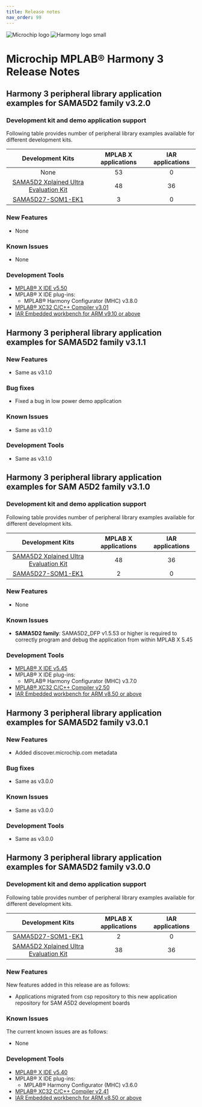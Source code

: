 ```yaml
---
title: Release notes
nav_order: 99
---
```


![Microchip logo](https://raw.githubusercontent.com/wiki/Microchip-MPLAB-Harmony/Microchip-MPLAB-Harmony.github.io/images/microchip_logo.png)
![Harmony logo small](https://raw.githubusercontent.com/wiki/Microchip-MPLAB-Harmony/Microchip-MPLAB-Harmony.github.io/images/microchip_mplab_harmony_logo_small.png)

# Microchip MPLAB® Harmony 3 Release Notes

## Harmony 3 peripheral library application examples for SAMA5D2 family  v3.2.0

### Development kit and demo application support

Following table provides number of peripheral library examples available for different development kits.

| Development Kits  | MPLAB X applications | IAR applications |
|:-----------------:|:-------------------:|:----------------:|
| None | 53 | 0 |
| [SAMA5D2 Xplained Ultra Evaluation Kit](https://www.microchip.com/DevelopmentTools/ProductDetails/ATSAMA5D2C-XULT) | 48 | 36 |
| [SAMA5D27-SOM1-EK1](https://www.microchip.com/DevelopmentTools/ProductDetails/atsama5d27-som1-ek1) | 3 | 0 |

### New Features

- None

### Known Issues

- None

### Development Tools

- [MPLAB® X IDE v5.50](https://www.microchip.com/mplab/mplab-x-ide)
- MPLAB® X IDE plug-ins:
  - MPLAB® Harmony Configurator (MHC) v3.8.0
- [MPLAB® XC32 C/C++ Compiler v3.01](https://www.microchip.com/mplab/compilers)
- [IAR Embedded workbench for ARM v9.10 or above](https://www.iar.com/iar-embedded-workbench/#!?architecture=Arm)

## Harmony 3 peripheral library application examples for SAMA5D2 family  v3.1.1

### New Features
- Same as v3.1.0

### Bug fixes
- Fixed a bug in low power demo application

### Known Issues
- Same as v3.1.0

### Development Tools
- Same as v3.1.0

## Harmony 3 peripheral library application examples for SAM A5D2 family  v3.1.0

### Development kit and demo application support

Following table provides number of peripheral library examples available for different development kits.

| Development Kits  | MPLAB X applications | IAR applications |
|:-----------------:|:-------------------:|:----------------:|
| [SAMA5D2 Xplained Ultra Evaluation Kit](https://www.microchip.com/DevelopmentTools/ProductDetails/ATSAMA5D2C-XULT) | 48 | 36 |
| [SAMA5D27-SOM1-EK1](https://www.microchip.com/DevelopmentTools/ProductDetails/atsama5d27-som1-ek1) | 2 | 0 |

### New Features

- None

### Known Issues

  - **SAMA5D2 family**: SAMA5D2_DFP v1.5.53 or higher is required to correctly program and debug the application from within MPLAB X 5.45

### Development Tools

- [MPLAB® X IDE v5.45](https://www.microchip.com/mplab/mplab-x-ide)
- MPLAB® X IDE plug-ins:
  - MPLAB® Harmony Configurator (MHC) v3.7.0
- [MPLAB® XC32 C/C++ Compiler v2.50](https://www.microchip.com/mplab/compilers)
- [IAR Embedded workbench for ARM v8.50 or above](https://www.iar.com/iar-embedded-workbench/#!?architecture=Arm)

## Harmony 3 peripheral library application examples for SAMA5D2 family  v3.0.1

### New Features
- Added discover.microchip.com metadata

### Bug fixes
- Same as v3.0.0

### Known Issues
- Same as v3.0.0

### Development Tools
- Same as v3.0.0

## Harmony 3 peripheral library application examples for SAMA5D2 family  v3.0.0

### Development kit and demo application support

Following table provides number of peripheral library examples available for different development kits.

| Development Kits  | MPLAB X applications | IAR applications |
|:-----------------:|:-------------------:|:----------------:|
| [SAMA5D27-SOM1-EK1](https://www.microchip.com/DevelopmentTools/ProductDetails/atsama5d27-som1-ek1) | 2 | 0 |
| [SAMA5D2 Xplained Ultra Evaluation Kit](https://www.microchip.com/DevelopmentTools/ProductDetails/ATSAMA5D2C-XULT) | 38 | 36 |

### New Features

New features added in this release are as follows:

- Applications migrated from csp repository to this new application repository for SAM A5D2 development boards


### Known Issues

The current known issues are as follows:

- None

### Development Tools

- [MPLAB® X IDE v5.40](https://www.microchip.com/mplab/mplab-x-ide)
- MPLAB® X IDE plug-ins:
  - MPLAB® Harmony Configurator (MHC) v3.6.0
- [MPLAB® XC32 C/C++ Compiler v2.41](https://www.microchip.com/mplab/compilers)
- [IAR Embedded workbench for ARM v8.50 or above](https://www.iar.com/iar-embedded-workbench/#!?architecture=Arm)
